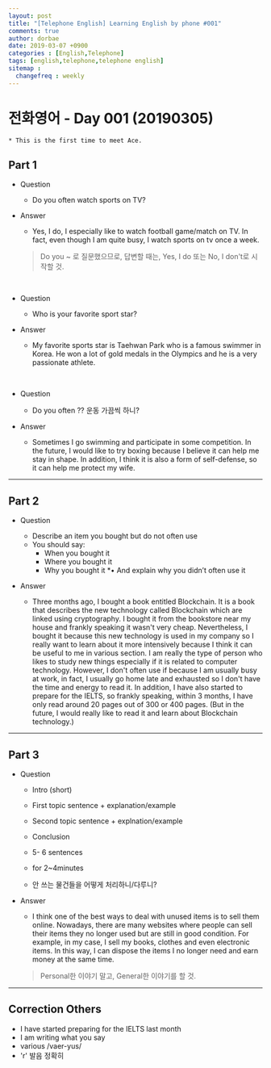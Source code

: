 ```yaml
---
layout: post
title: "[Telephone English] Learning English by phone #001"
comments: true
author: dorbae
date: 2019-03-07 +0900
categories : [English,Telephone]
tags: [english,telephone,telephone english]
sitemap :
  changefreq : weekly
---
```


# 전화영어 - Day 001 (20190305)
    * This is the first time to meet Ace.

## Part 1
* Question    
    * Do you often watch sports on TV?

* Answer
    * Yes, I do, I especially like to watch football game/match on TV. In fact, even though I am quite busy, I watch sports on tv once a week.

    > Do you ~ 로 질문했으므로, 답변할 때는, Yes, I do 또는 No, I don't로 시작할 것.

<br />

* Question
    * Who is your favorite sport star?
    
* Answer
    * My favorite sports star is Taehwan Park who is a famous swimmer in Korea. He won a lot of gold medals in the Olympics and he is a very passionate athlete. 

<br />

* Question
    * Do you often ?? 운동 가끔씩 하니?

* Answer
    * Sometimes I go swimming and participate in some competition. In the future, I would like to try boxing because I believe it can help me stay in shape. In addition, I think it is also a form of self-defense, so it can help me protect my wife.

---

## Part 2
* Question
    * Describe an item you bought but do not often use
    * You should say: 
        * When you bought it
        * Where you bought it
        * Why you bought it
        *• And explain why you didn’t often use it

* Answer
    * Three months ago, I bought a book entitled Blockchain. It is a book that describes the new technology called Blockchain which are linked using cryptography. I bought it from the bookstore near my house and frankly speaking it wasn't very cheap. Nevertheless, I bought it because this new technology is used in my company so I really want to learn about it more intensively because I think it can be useful to me in various section. I am really the type of person who likes to study new things especially if it is related to computer technology. However, I don't often use if because I am usually busy at work, in fact, I usually go home late and exhausted so I don't have the time and energy to read it. In addition, I have also started to prepare for the IELTS, so frankly speaking, within 3 months, I have only read around 20 pages out of 300 or 400 pages. (But in the future, I would really like to read it and learn about Blockchain technology.)

------

## Part 3
* Question
    * Intro (short)
    * First topic sentence + explanation/example
    * Second topic sentence + explnation/example
    * Conclusion 
    * 5- 6 sentences
    * for 2~4minutes

    * 안 쓰는 물건들을 어떻게 처리하니/다루니?

* Answer
    * I think one of the best ways to deal with unused items is to sell them online. Nowadays, there are many websites where people can sell their items they no longer used but are still in good condition. For example, in my case, I sell my books, clothes and even electronic items. In this way, I can dispose the items I no longer need and earn money at the same time.

    > Personal한 이야기 말고, General한 이야기를 할 것.

------

## Correction Others
* I have started preparing for the IELTS last month
* I am writing what you say 
* various /vaer-yus/
* 'r' 발음 정확히


